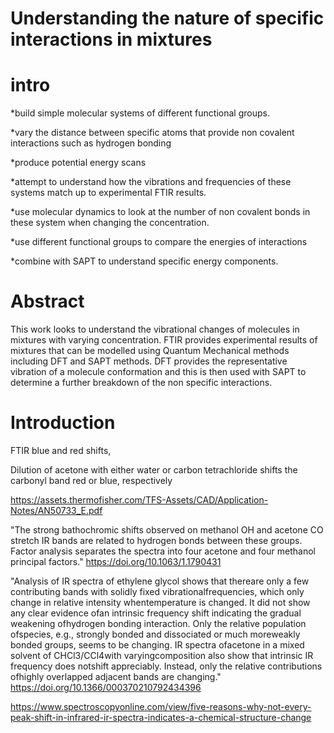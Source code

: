 
# Understanding the nature of specific interactions in mixtures 

# intro

*build simple molecular systems of different functional groups.

*vary the distance between specific atoms that provide non covalent interactions such as hydrogen bonding

*produce potential energy scans 

*attempt to understand how the vibrations and frequencies of these systems match up to experimental FTIR results.

*use molecular dynamics to look at the number of non covalent bonds in these system when changing the concentration.

*use different functional groups to compare the energies of interactions

*combine with SAPT to understand specific energy components.


# Abstract
This work looks to understand the vibrational changes of molecules in mixtures with varying concentration. FTIR provides experimental results of mixtures that can be modelled using Quantum Mechanical methods including DFT and SAPT methods. DFT provides the representative vibration of a molecule conformation and this is then used with SAPT to determine a further breakdown of the non specific interactions.

# Introduction
FTIR blue and red shifts, 

Dilution of acetone with either water or carbon tetrachloride shifts the carbonyl band red or blue, respectively

https://assets.thermofisher.com/TFS-Assets/CAD/Application-Notes/AN50733_E.pdf

"The strong bathochromic shifts observed on methanol OH and acetone CO stretch IR bands are related to hydrogen bonds between these groups. Factor analysis separates the spectra into four acetone and four methanol principal factors." 
https://doi.org/10.1063/1.1790431

"Analysis  of  IR  spectra  of  ethylene  glycol  shows  that  thereare only a few contributing bands with solidly fixed vibrationalfrequencies,  which  only  change  in  relative  intensity  whentemperature is changed. It did not show any clear evidence ofan intrinsic frequency shift indicating the gradual weakening ofhydrogen bonding interaction. Only the relative population ofspecies,  e.g.,  strongly  bonded  and  dissociated  or  much  moreweakly  bonded  groups,  seems  to  be  changing.  IR  spectra  ofacetone   in   a   mixed   solvent   of   CHCl3/CCl4with   varyingcomposition  also  show  that  intrinsic  IR  frequency  does  notshift  appreciably.  Instead,  only  the  relative  contributions  ofhighly overlapped adjacent bands are changing."
https://doi.org/10.1366/000370210792434396





https://www.spectroscopyonline.com/view/five-reasons-why-not-every-peak-shift-in-infrared-ir-spectra-indicates-a-chemical-structure-change









